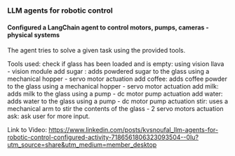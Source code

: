 ### LLM agents for robotic control

#### Configured a LangChain agent to control motors, pumps, cameras - physical systems

The agent tries to solve a given task using the provided tools.

Tools used:
check if glass has been loaded and is empty: using vision llava - vision module
add sugar : adds powdered sugar to the glass using a mechanical hopper - servo motor actuation
add coffee: adds coffee powder to the glass using a mechanical hopper - servo motor actuation
add milk: adds milk to the glass using a pump - dc motor pump actuation
add water: adds water to the glass using a pump - dc motor pump actuation
stir: uses a mechanical arm to stir the contents of the glass - 2 servo motors actuation
ask: ask user for more input.

Link to Video: https://www.linkedin.com/posts/kvsnoufal_llm-agents-for-robotic-control-configured-activity-7186561806323093504--0Iu?utm_source=share&utm_medium=member_desktop
